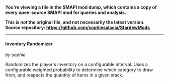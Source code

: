 **You're viewing a file in the SMAPI mod dump, which contains a copy of every open-source SMAPI mod
for queries and analysis.**

**This is _not_ the original file, and not necessarily the latest version.**  
**Source repository: https://github.com/sophiesalacia/StardewMods**

----


#### Inventory Randomizer
*by sophie*

Randomizes the player's inventory on a configurable interval. Uses a configurable weighted probability to determine which category to draw from, and respects the quantity of items in a given stack.
